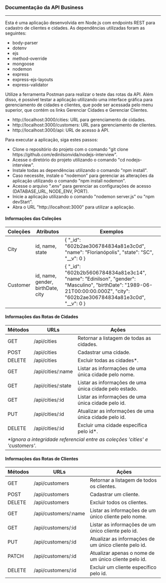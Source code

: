 <h3>Documentação da API Business</h3>
<hr>
<p>Esta é uma aplicação desenvolvida em Node.js com endpoints REST para cadastro de clientes e cidades. As dependências
    utilizadas foram as seguintes:</p>
<ul>
    <li>body-parser</li>
    <li>dotenv</li>
    <li>ejs</li>
    <li>method-override</li>
    <li>mongoose</li>
    <li>nodemon</li>
    <li>express</li>
    <li>express-ejs-layouts</li>
    <li>express-validator</li>
</ul>
<p>Utilize a ferramenta Postman para realizar o teste das rotas da API. Além disso, é possível testar a aplicação
    utilizando uma interface gráfica para
    gerenciamento de cidades e clientes, que pode ser acessada pelo menu superior, que contém os links Gerenciar
    Cidades e Gerenciar Clientes.</p>
<ul>
    <li>http://localhost:3000/cities: URL para gerenciamento de cidades.</li>
    <li>http://localhost:3000/customers: URL para gerenciamento de clientes.</li>
    <li>http://localhost:3000/api: URL de acesso à API.</li>
</ul>
<p>Para executar a aplicação, siga estes passos:</p>
<ul>
    <li>Clone o repositório do projeto com o comando "git clone https://github.com/edinilsonvida/nodejs-interview".</li>
    <li>Acesse o diretório do projeto utilizando o comando "cd nodejs-interview".</li>
    <li>Instale todas as dependências utilizando o comando "npm install". </li>
    <li>Caso necessite, instale o "nodemon" para gerenciar as alterações da aplicação utilizando o comando "npm install
        nodemon".</li>
    <li>Acesse o arquivo ".env" para gerenciar as configurações de acesso (DATABASE_URL, NODE_ENV, PORT).</li>
    <li>Inicie a aplicação utilizando o comando "nodemon server.js" ou "npm devStart".</li>
    <li>Abra o URL "http://localhost:3000" para utilizar a aplicação.</li>
</ul>
<h4>Informações das Coleções</h4>
<table>
    <thead>
        <tr>
            <th>Coleções</th>
            <th>Atributos</th>
            <th>Exemplos</th>
        </tr>
    </thead>
    <tbody>
        <tr>
            <td>City</td>
            <td>id, name, state</td>
            <td>
                {
                "_id": "602b2ae306784834a81e3c0d",
                "name": "Florianópolis",
                "state": "SC",
                "__v": 0
                }
            </td>
        </tr>
        <tr>
            <td>Customer</td>
            <td>id, name, gender, birthDate, city</td>
            <td>
                {
                "_id": "602b2b5606784834a81e3c14",
                "name": "Edinilson",
                "gender": "Masculino",
                "birthDate": "1989-06-21T00:00:00.000Z",
                "city": "602b2ae306784834a81e3c0d",
                "__v": 0
                }
            </td>
        </tr>
    </tbody>
</table>
<h4>Informações das Rotas de Cidades</h4>
<table>
    <thead>
        <tr>
            <th>Métodos</th>
            <th>URLs</th>
            <th>Ações</th>
        </tr>
    </thead>
    <tbody>
        <tr>
            <td>GET</td>
            <td>/api/cities</td>
            <td>Retornar a listagem de todas as cidades.</td>
        </tr>
        <tr>
            <td>POST</td>
            <td>/api/cities</td>
            <td>Cadastrar uma cidade.</td>
        </tr>
        <tr>
            <td>DELETE</td>
            <td>/api/cities</td>
            <td>Excluir todas as cidades*.</td>
        </tr>
        <tr>
            <td>GET</td>
            <td>/api/cities/:name</td>
            <td>Listar as informações de uma única cidade pelo nome.</td>
        </tr>
        <tr>
            <td>GET</td>
            <td>/api/cities/:state</td>
            <td>Listar as informações de uma única cidade pelo estado.</td>
        </tr>
        <tr>
            <td>GET</td>
            <td>/api/cities/:id</td>
            <td>Listar as informações de uma única cidade pelo id.</td>
        </tr>
        <tr>
            <td>PUT</td>
            <td>/api/cities/:id</td>
            <td>Atualizar as informações de uma única cidade pelo id.</td>
        </tr>
        <tr>
            <td>DELETE</td>
            <td>/api/cities/:id</td>
            <td>Excluir uma cidade específica pelo id*.</td>
        </tr>
        <tr>
            <td colspan="3"><i>*Ignora a integridade referencial entre as coleções 'cities' e 'customers'.</i>
            </td>
        </tr>
    </tbody>
</table>
<h4>Informações das Rotas de Clientes</h4>
<table>
    <thead>
        <tr>
            <th>Métodos</th>
            <th>URLs</th>
            <th>Ações</th>
        </tr>
    </thead>
    <tbody>
        <tr>
            <td>GET</td>
            <td>/api/customers</td>
            <td>Retornar a listagem de todos os clientes.</td>
        </tr>
        <tr>
            <td>POST</td>
            <td>/api/customers</td>
            <td>Cadastrar um cliente.</td>
        </tr>
        <tr>
            <td>DELETE</td>
            <td>/api/customers</td>
            <td>Excluir todos os clientes.</td>
        </tr>
        <tr>
            <td>GET</td>
            <td>/api/customers/:name</td>
            <td>Listar as informações de um único cliente pelo nome.</td>
        </tr>
        <tr>
            <td>GET</td>
            <td>/api/customers/:id</td>
            <td>Listar as informações de um único cliente pelo id.</td>
        </tr>
        <tr>
            <td>PUT</td>
            <td>/api/customers/:id</td>
            <td>Atualizar as informações de um único cliente pelo id.</td>
        </tr>
        <tr>
            <td>PATCH</td>
            <td>/api/customers/:id</td>
            <td>Atualizar apenas o nome de um único cliente pelo id.</td>
        </tr>
        <tr>
            <td>DELETE</td>
            <td>/api/customers/:id</td>
            <td>Excluir um cliente específico pelo id.</td>
        </tr>
    </tbody>
</table>